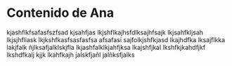 # Contenido de Ana

kjashflkfsafasfszfsad
kjsahfjas
lkjshflkajhsfdlksajhfsajk
lkjsahfkljsah
lkjsjhfliask
lkjkshfkasfsasfasfsa
afsafasi
sajfolkjshfkjasd
lkajhdfka
lksajflkka
lakjfalk
ñjlksafjalklskjfla
lkjashfalklkjahfjksa
lkajshfjkal
lkshfkjkahdfjkf
lkshdfkalj
kjjk
lkahfkajh
jalskfjañl
jalñksfjalks
